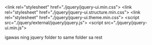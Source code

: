 \<link rel="stylesheet" href="./jquery/jquery-ui.min.css">
\<link rel="stylesheet" href="./jquery/jquery-ui.structure.min.css">
\<link rel="stylesheet" href="./jquery/jquery-ui.theme.min.css">
\<script src="./jquery/external/jquery/jquery.js"></script>
\<script src="./jquery/jquery-ui.min.js"></script>


igawas ning jquery folder to same folder sa rest